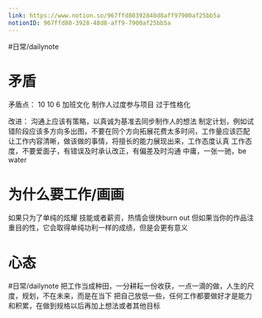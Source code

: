 ```yaml
---
link: https://www.notion.so/967ffd80392848d8aff97900af25bb5a
notionID: 967ffd80-3928-48d8-aff9-7900af25bb5a
---
```

#日常/dailynote
# 矛盾

矛盾点：
10 10 6 加班文化
制作人过度参与项目
过于性格化

改进：
沟通上应该有策略，以真诚为基准去同步制作人的想法
制定计划，例如试错阶段应该多方向多出图，不要在同个方向拓展花费太多时间，工作量应该匹配
让工作内容清晰，做该做的事情，将擅长的能力展现出来，工作态度认真
工作态度，不要爱面子，有错误及时承认改正，有偏差及时沟通
中庸，一张一驰，be water

# 为什么要工作/画画
如果只为了单纯的炫耀 技能或者薪资，热情会很快burn out
但如果当你的作品注重目的性，它会取得单纯功利一样的成绩，但是会更有意义

# 心态
#日常/dailynote
把工作当成种田，一分耕耘一份收获，一点一滴的做，人生的尺度，规划，不在未来，而是在当下
把自己放低一些，任何工作都要做好才是能力和积累，在做到规格以后再加上想法或者其他目标